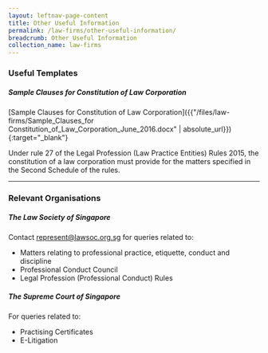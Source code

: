 ```yaml
---
layout: leftnav-page-content
title: Other Useful Information
permalink: /law-firms/other-useful-information/
breadcrumb: Other Useful Information
collection_name: law-firms
---
```


### **Useful Templates**

##### **Sample Clauses for Constitution of Law Corporation**

[Sample Clauses for Constitution of Law Corporation]({{"/files/law-firms/Sample_Clauses_for Constitution_of_Law_Corporation_June_2016.docx" | absolute_url}}){:target="_blank"}

Under rule 27 of the Legal Profession (Law Practice Entities) Rules 2015, the constitution of a law corporation must provide for the matters specified in the Second Schedule of the rules.

---

### **Relevant Organisations**

##### **The Law Society of Singapore**

Contact [represent@lawsoc.org.sg](mailto:represent@lawsoc.org.sg) for queries related to:
* Matters relating to professional practice, etiquette, conduct and discipline
* Professional Conduct Council
* Legal Profession (Professional Conduct) Rules

##### **The Supreme Court of Singapore**

For queries related to:
* Practising Certificates
* E-Litigation